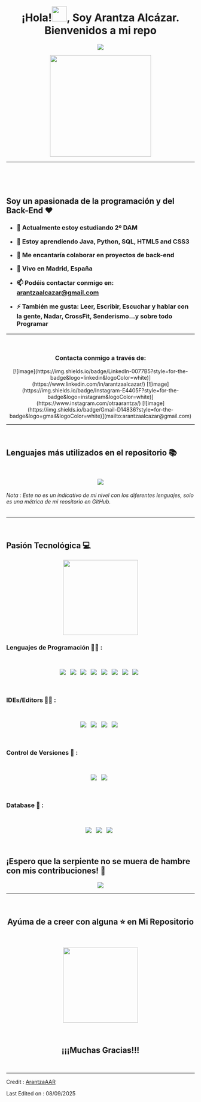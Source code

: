 <h1 align='center'> ¡Hola!<img src = "https://raw.githubusercontent.com/MartinHeinz/MartinHeinz/master/wave.gif" width = 40px>, Soy Arantza Alcázar. Bienvenidos a mi repo</h1>
<p align='center'>
<img src="https://readme-typing-svg.herokuapp.com?color=%2336BCF7&size=25&center=true&vCenter=true&width=433&height=75&lines=Estudiante+DAM;En+Continuo+Aprendizaje+🚀;arantzaalcazar@gmail.com">
</p>
<p align='center'>
<img src="https://media.giphy.com/media/QvpqTCiEcwtvx6wwJK/giphy.gif" width="270" height="270" frameBorder="0" class="giphy-embed" allowFullScreen></img></p>
<hr>
<br>
<p align='center'>

</p>
<br>

## Soy un apasionada de la programación y del Back-End ❤️
<h3>

- 🔭 Actualmente estoy estudiando **2º DAM**

- 🌱 Estoy aprendiendo **Java, Python, SQL, HTML5 and CSS3**

- 👯 Me encantaría colaborar en **proyectos de back-end**

- 📍 Vivo en **Madrid, España**

- 📫 Podéis contactar conmigo en: **arantzaalcazar@gmail.com**

- ⚡ También me gusta: **Leer, Escribir, Escuchar y hablar con la gente, Nadar, CrossFit, Senderismo...y sobre todo Programar**

</h3>

<hr>
<br>

<h3 align="center">Contacta conmigo a través de:</h3>
<div align="center">
[![image](https://img.shields.io/badge/LinkedIn-0077B5?style=for-the-badge&logo=linkedin&logoColor=white)](https://www.linkedin.com/in/arantzaalcazar/)
[![image](https://img.shields.io/badge/Instagram-E4405F?style=for-the-badge&logo=instagram&logoColor=white)](https://www.instagram.com/otraarantza/)
[![image](https://img.shields.io/badge/Gmail-D14836?style=for-the-badge&logo=gmail&logoColor=white)](mailto:arantzaalcazar@gmail.com)  
</div>

<hr>
<br>

## Lenguajes más utilizados en el repositorio 📚
<br>
<p align='center'>
<img src="https://github-readme-stats.anuraghazra1.vercel.app/api/top-langs/?username=ArantzaAAR&theme=dark&hide_border=true&no-bg=true&no-frame=true&langs_count=10">
</p>
<p align='center'>
<h6>Nota : Este no es un indicativo de mi nivel con los diferentes lenguajes, solo es una métrica de mi reositorio en GitHub.</h6>
</p>

<hr>
<br>

## Pasión Tecnológica 💻

<p align='center'>
<img src="https://media.giphy.com/media/TEnXkcsHrP4YedChhA/giphy.gif" width="200" height="200" frameBorder="0" class="giphy-embed" allowFullScreen></img></p>

### Lenguajes de Programación 👨‍💻 :
<br>
<p align='center'>
<img src="https://img.shields.io/badge/java-%23ED8B00.svg?style=for-the-badge&logo=openjdk&logoColor=white">&nbsp;&nbsp;
<img src= "http://img.shields.io/badge/-Sql-00758f?style=flat-square&logo=Mysql&logoColor=white">&nbsp;&nbsp;
<img src="https://img.shields.io/badge/javascript-%23323330.svg?style=for-the-badge&logo=javascript&logoColor=%23F7DF1E">&nbsp;&nbsp;
<img src="https://img.shields.io/badge/python-3670A0?style=for-the-badge&logo=python&logoColor=ffdd54">&nbsp;&nbsp;
<img src="https://img.shields.io/badge/html5-%23E34F26.svg?style=for-the-badge&logo=html5&logoColor=white">&nbsp;&nbsp;
<img src="https://img.shields.io/badge/css3-%231572B6.svg?style=for-the-badge&logo=css3&logoColor=white">&nbsp;&nbsp;
<img src="https://img.shields.io/badge/php-%23777BB4.svg?style=for-the-badge&logo=php&logoColor=white">&nbsp;&nbsp;
<img src="https://img.shields.io/badge/markdown-%23000000.svg?style=for-the-badge&logo=markdown&logoColor=white">&nbsp;&nbsp;
</p>
<br>

### IDEs/Editors 👨‍🔧 :
<br>
<p align="center">
<img src="https://img.shields.io/badge/Eclipse-FE7A16.svg?style=for-the-badge&logo=Eclipse&logoColor=white">&nbsp;&nbsp;
<img src="https://img.shields.io/badge/IntelliJIDEA-000000.svg?style=for-the-badge&logo=intellij-idea&logoColor=white">&nbsp;&nbsp;
<img src="https://img.shields.io/badge/Visual%20Studio%20Code-0078d7.svg?style=for-the-badge&logo=visual-studio-code&logoColor=white">&nbsp;&nbsp;
<img src="https://img.shields.io/badge/sublime_text-%23575757.svg?style=for-the-badge&logo=sublime-text&logoColor=important">&nbsp;&nbsp;
</p>
<br>

### Control de Versiones  🔧 :
<br>
<p align='center'>
<img src="https://img.shields.io/badge/git-%23F05033.svg?style=for-the-badge&logo=git&logoColor=white">&nbsp;&nbsp;
<img src="https://img.shields.io/badge/github-%23121011.svg?style=for-the-badge&logo=github&logoColor=white">&nbsp;&nbsp;
</p>
<br>

### Database 💾 :
<br>
<p align='center'>
<img src="https://img.shields.io/badge/mysql-4479A1.svg?style=for-the-badge&logo=mysql&logoColor=white">&nbsp;&nbsp;
<img src="https://img.shields.io/badge/MongoDB-%234ea94b.svg?style=for-the-badge&logo=mongodb&logoColor=white">&nbsp;&nbsp;
  <img src="https://img.shields.io/badge/MariaDB-003545?style=for-the-badge&logo=mariadb&logoColor=white">&nbsp;&nbsp;
</p>
<br>

## ¡Espero que la serpiente no se muera de hambre con mis contribuciones! 🐍
<p align='center'>
<img src="https://github.com/ArantzaAAR/ArantzaAAR/raw/output/github-contribution-grid-snake.svg">
</p>

<hr>
<br>

<h2 align='center'>Ayúma de a creer con alguna ⭐ en Mi Repositorio</h2>
<br>

<p align='center'>
<img src="https://media.giphy.com/media/O51MQ3DduOcGW6ofR3/giphy.gif" width="200" height="200" frameBorder="0" class="giphy-embed" allowFullScreen></img></p>
<br>

<h2 align='center'>¡¡¡Muchas Gracias!!!</h2>

<br>

------
Credit : [ArantzaAAR](https://github.com/ArantzaAAR)

Last Edited on : 08/09/2025
